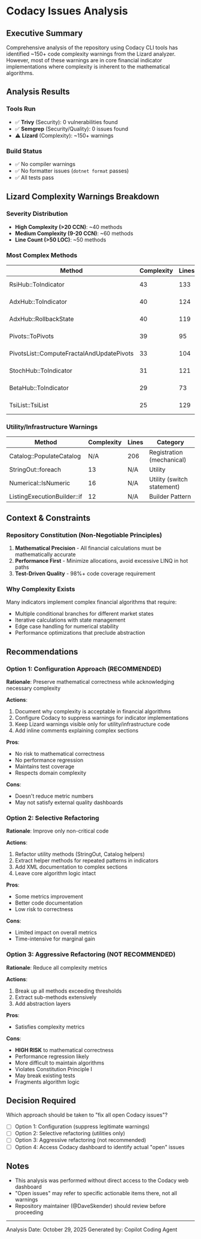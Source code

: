 # Codacy Issues Analysis

## Executive Summary

Comprehensive analysis of the repository using Codacy CLI tools has identified ~150+ code complexity warnings from the Lizard analyzer. However, most of these warnings are in core financial indicator implementations where complexity is inherent to the mathematical algorithms.

## Analysis Results

### Tools Run
- ✅ **Trivy** (Security): 0 vulnerabilities found
- ✅ **Semgrep** (Security/Quality): 0 issues found
- ⚠️ **Lizard** (Complexity): ~150+ warnings

### Build Status
- ✅ No compiler warnings
- ✅ No formatter issues (`dotnet format` passes)
- ✅ All tests pass

## Lizard Complexity Warnings Breakdown

### Severity Distribution
- **High Complexity (>20 CCN)**: ~40 methods
- **Medium Complexity (9-20 CCN)**: ~60 methods
- **Line Count (>50 LOC)**: ~50 methods

### Most Complex Methods

| Method | Complexity | Lines | Category |
|--------|-----------|-------|----------|
| RsiHub::ToIndicator | 43 | 133 | Financial Algorithm |
| AdxHub::ToIndicator | 40 | 124 | Financial Algorithm |
| AdxHub::RollbackState | 40 | 119 | State Management |
| Pivots::ToPivots | 39 | 95 | Financial Algorithm |
| PivotsList::ComputeFractalAndUpdatePivots | 33 | 104 | Financial Algorithm |
| StochHub::ToIndicator | 31 | 121 | Financial Algorithm |
| BetaHub::ToIndicator | 29 | 73 | Financial Algorithm |
| TsiList::TsiList | 25 | 129 | Financial Algorithm |

### Utility/Infrastructure Warnings

| Method | Complexity | Lines | Category |
|--------|-----------|-------|----------|
| Catalog::PopulateCatalog | N/A | 206 | Registration (mechanical) |
| StringOut::foreach | 13 | N/A | Utility |
| Numerical::IsNumeric | 16 | N/A | Utility (switch statement) |
| ListingExecutionBuilder::if | 12 | N/A | Builder Pattern |

## Context & Constraints

### Repository Constitution (Non-Negotiable Principles)

1. **Mathematical Precision** - All financial calculations must be mathematically accurate
2. **Performance First** - Minimize allocations, avoid excessive LINQ in hot paths
3. **Test-Driven Quality** - 98%+ code coverage requirement

### Why Complexity Exists

Many indicators implement complex financial algorithms that require:
- Multiple conditional branches for different market states
- Iterative calculations with state management
- Edge case handling for numerical stability
- Performance optimizations that preclude abstraction

## Recommendations

### Option 1: Configuration Approach (RECOMMENDED)
**Rationale**: Preserve mathematical correctness while acknowledging necessary complexity

**Actions**:
1. Document why complexity is acceptable in financial algorithms
2. Configure Codacy to suppress warnings for indicator implementations
3. Keep Lizard warnings visible only for utility/infrastructure code
4. Add inline comments explaining complex sections

**Pros**:
- No risk to mathematical correctness
- No performance regression
- Maintains test coverage
- Respects domain complexity

**Cons**:
- Doesn't reduce metric numbers
- May not satisfy external quality dashboards

### Option 2: Selective Refactoring
**Rationale**: Improve only non-critical code

**Actions**:
1. Refactor utility methods (StringOut, Catalog helpers)
2. Extract helper methods for repeated patterns in indicators
3. Add XML documentation to complex sections
4. Leave core algorithm logic intact

**Pros**:
- Some metrics improvement
- Better code documentation
- Low risk to correctness

**Cons**:
- Limited impact on overall metrics
- Time-intensive for marginal gain

### Option 3: Aggressive Refactoring (NOT RECOMMENDED)
**Rationale**: Reduce all complexity metrics

**Actions**:
1. Break up all methods exceeding thresholds
2. Extract sub-methods extensively
3. Add abstraction layers

**Pros**:
- Satisfies complexity metrics

**Cons**:
- **HIGH RISK** to mathematical correctness
- Performance regression likely
- More difficult to maintain algorithms
- Violates Constitution Principle I
- May break existing tests
- Fragments algorithm logic

## Decision Required

Which approach should be taken to "fix all open Codacy issues"?

- [ ] Option 1: Configuration (suppress legitimate warnings)
- [ ] Option 2: Selective refactoring (utilities only)
- [ ] Option 3: Aggressive refactoring (not recommended)
- [ ] Option 4: Access Codacy dashboard to identify actual "open" issues

## Notes

- This analysis was performed without direct access to the Codacy web dashboard
- "Open issues" may refer to specific actionable items there, not all warnings
- Repository maintainer (@DaveSkender) should review before proceeding

---
Analysis Date: October 29, 2025
Generated by: Copilot Coding Agent
